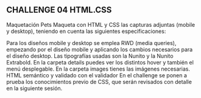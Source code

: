 ## CHALLENGE 04 HTML.CSS

Maquetación Pets
Maqueta con HTML y CSS las capturas adjuntas (mobile y desktop), teniendo en cuenta las siguientes especificaciones:

Para los diseños mobile y desktop se emplea RWD (media queries), empezando por el diseño mobile y aplicando los cambios necesarios para el diseño desktop.
Las tipografías usadas son la Nunito y la Nunito Extrabold.
En la carpeta details puedes ver los distintos hover y también el menú desplegable.
En la carpeta images tienes las imágenes necesarias.
HTML semántico y validado con el validador
En el challenge se ponen a prueba los conocimientos previo de CSS, que serán revisados con detalle en la siguiente sesión.
